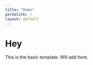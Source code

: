 ```yaml
---
title: "Home"
permalink: /
layout: default
---
```


# Hey 

This is the basic template. Will add here.
